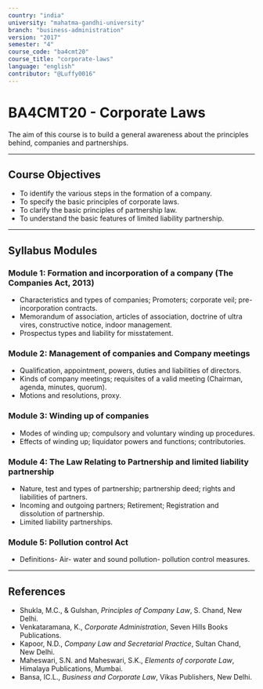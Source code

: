 ```yaml
---
country: "india"
university: "mahatma-gandhi-university"
branch: "business-administration"
version: "2017"
semester: "4"
course_code: "ba4cmt20"
course_title: "corporate-laws"
language: "english"
contributor: "@Luffy0016"
---
```

# BA4CMT20 - Corporate Laws

The aim of this course is to build a general awareness about the principles behind, companies and partnerships.

---
## Course Objectives

* To identify the various steps in the formation of a company.
* To specify the basic principles of corporate laws.
* To clarify the basic principles of partnership law.
* To understand the basic features of limited liability partnership.

---
## Syllabus Modules

### Module 1: Formation and incorporation of a company (The Companies Act, 2013)
* Characteristics and types of companies; Promoters; corporate veil; pre-incorporation contracts.
* Memorandum of association, articles of association, doctrine of ultra vires, constructive notice, indoor management.
* Prospectus types and liability for misstatement.

### Module 2: Management of companies and Company meetings
* Qualification, appointment, powers, duties and liabilities of directors.
* Kinds of company meetings; requisites of a valid meeting (Chairman, agenda, minutes, quorum).
* Motions and resolutions, proxy.

### Module 3: Winding up of companies
* Modes of winding up; compulsory and voluntary winding up procedures.
* Effects of winding up; liquidator powers and functions; contributories.

### Module 4: The Law Relating to Partnership and limited liability partnership
* Nature, test and types of partnership; partnership deed; rights and liabilities of partners.
* Incoming and outgoing partners; Retirement; Registration and dissolution of partnership.
* Limited liability partnerships.

### Module 5: Pollution control Act
* Definitions- Air- water and sound pollution- pollution control measures.

---
## References
* Shukla, M.C., & Gulshan, *Principles of Company Law*, S. Chand, New Delhi.
* Venkataramana, K., *Corporate Administration*, Seven Hills Books Publications.
* Kapoor, N.D., *Company Law and Secretarial Practice*, Sultan Chand, New Delhi.
* Maheswari, S.N. and Maheswari, S.K., *Elements of corporate Law*, Himalaya Publications, Mumbai.
* Bansa, IC.L., *Business and Corporate Law*, Vikas Publishers, New Delhi.